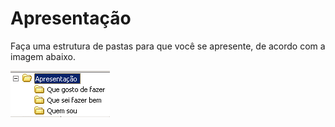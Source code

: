 # Apresentação

Faça uma estrutura de pastas para que você se apresente, de acordo com a
imagem abaixo.

![apresentação](imagem/06-apresentacao.png)

